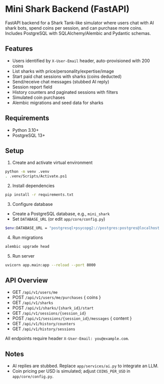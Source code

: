 # Mini Shark Backend (FastAPI)

FastAPI backend for a Shark Tank-like simulator where users chat with AI shark bots, spend coins per session, and can purchase more coins. Includes PostgreSQL with SQLAlchemy/Alembic and Pydantic schemas.

## Features

- Users identified by `X-User-Email` header, auto-provisioned with 200 coins
- List sharks with price/personality/expertise/image
- Start paid chat sessions with sharks (coins deducted)
- Send/receive chat messages (stubbed AI reply)
- Session report field
- History counters and paginated sessions with filters
- Simulated coin purchases
- Alembic migrations and seed data for sharks

## Requirements

- Python 3.10+
- PostgreSQL 13+

## Setup

1) Create and activate virtual environment
```bash
python -m venv .venv
. .venv/Scripts/Activate.ps1
```

2) Install dependencies
```bash
pip install -r requirements.txt
```

3) Configure database
- Create a PostgreSQL database, e.g., `mini_shark`
- Set `DATABASE_URL` (or edit `app/core/config.py`)
```bash
$env:DATABASE_URL = "postgresql+psycopg2://postgres:postgres@localhost:5432/mini_shark"
```

4) Run migrations
```bash
alembic upgrade head
```

5) Run server
```bash
uvicorn app.main:app --reload --port 8000
```

## API Overview

- GET `/api/v1/users/me`
- POST `/api/v1/users/me/purchases` { coins }
- GET `/api/v1/sharks`
- POST `/api/v1/sharks/{shark_id}/start`
- GET `/api/v1/sessions/{session_id}`
- POST `/api/v1/sessions/{session_id}/messages` { content }
- GET `/api/v1/history/counters`
- GET `/api/v1/history/sessions`

All endpoints require header `X-User-Email: you@example.com`.

## Notes

- AI replies are stubbed. Replace `app/services/ai.py` to integrate an LLM.
- Coin pricing per USD is simulated; adjust `COINS_PER_USD` in `app/core/config.py`.
